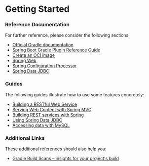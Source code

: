 # Getting Started

### Reference Documentation

For further reference, please consider the following sections:

* [Official Gradle documentation](https://docs.gradle.org)
* [Spring Boot Gradle Plugin Reference Guide](https://docs.spring.io/spring-boot/docs/2.7.6/gradle-plugin/reference/html/)
* [Create an OCI image](https://docs.spring.io/spring-boot/docs/2.7.6/gradle-plugin/reference/html/#build-image)
* [Spring Web](https://docs.spring.io/spring-boot/docs/2.7.6/reference/htmlsingle/#web)
* [Spring Configuration Processor](https://docs.spring.io/spring-boot/docs/2.7.6/reference/htmlsingle/#appendix.configuration-metadata.annotation-processor)
* [Spring Data JDBC](https://docs.spring.io/spring-boot/docs/2.7.6/reference/htmlsingle/#data.sql.jdbc)

### Guides

The following guides illustrate how to use some features concretely:

* [Building a RESTful Web Service](https://spring.io/guides/gs/rest-service/)
* [Serving Web Content with Spring MVC](https://spring.io/guides/gs/serving-web-content/)
* [Building REST services with Spring](https://spring.io/guides/tutorials/rest/)
* [Using Spring Data JDBC](https://github.com/spring-projects/spring-data-examples/tree/master/jdbc/basics)
* [Accessing data with MySQL](https://spring.io/guides/gs/accessing-data-mysql/)

### Additional Links

These additional references should also help you:

* [Gradle Build Scans – insights for your project's build](https://scans.gradle.com#gradle)

